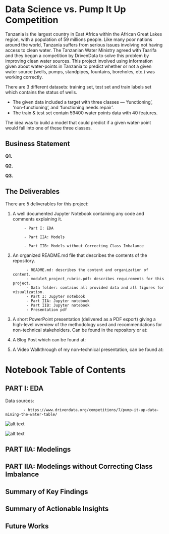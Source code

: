 # Data Science vs. Pump It Up Competition

Tanzania is the largest country in East Africa within the African Great Lakes region, with a population of 59 millions people. Like many poor nations around the world, Tanzania suffers from serious issues involving not having access to clean water. The Tanzanian Water Ministry agreed with Taarifa and they began a competition by DrivenData to solve this problem by improving clean water sources. This project involved using information given about water-points in Tanzania to predict whether or not a given water source (wells, pumps, standpipes, fountains, boreholes, etc.) was working correctly.

There are 3 different datasets: training set, test set and train labels set which contains the status of wells. 

* The given data included a target with three classes — ‘functioning’, ‘non-functioning’, and ‘functioning needs repair’. 
* The train & test set contain 59400 water points data with 40 features.

The idea was to build a model that could predict if a given water-point would fall into one of these three classes. 

## Business Statement

**Q1.** 

**Q2.** 

**Q3.**

## The Deliverables

There are 5 deliverables for this project:

1. A well documented Jupyter Notebook containing any code and comments explaining it.

            - Part I: EDA
            
            - Part IIA: Models
            
            - Part IIB: Models without Correcting Class Imbalance
            
2. An organized README.md file that describes the contents of the repository.

             - README.md: describes the content and organization of content.
             - module3_project_rubric.pdf: describes requirements for this project.
             - Data folder: contains all provided data and all figures for visualization.
             - Part I: Jupyter notebook
             - Part IIA: Jupyter notebook
             - Part IIB: Jupyter notebook
             - Presentation pdf

3. A short PowerPoint presentation (delivered as a PDF export) giving a high-level overview of the methodology used and recommendations for non-technical stakeholders. Can be found in the repository or at: 



4. A Blog Post which can be found at: 



5. A Video Walkthrough of my non-technical presentation, can be found at:



# **Notebook Table of Contents**

## PART I: EDA

Data sources:
      
            - https://www.drivendata.org/competitions/7/pump-it-up-data-mining-the-water-table/

![alt text](../Data/status_group_scatterplot)

![alt text](../Data/status_group_countplot)

## PART IIA: Modelings

## PART IIA: Modelings without Correcting Class Imbalance

##  Summary of Key Findings

##  Summary of Actionable Insights

##  Future Works
